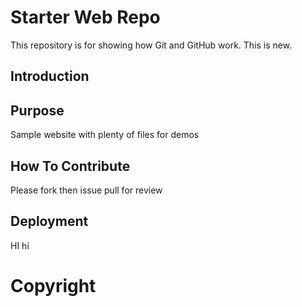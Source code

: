 # Starter Web Repo

This repository is for showing how Git and GitHub work. This is new.

## Introduction

## Purpose

Sample website with plenty of files for demos

## How To Contribute
Please fork then issue pull for review
## Deployment

HI hi
# Copyright